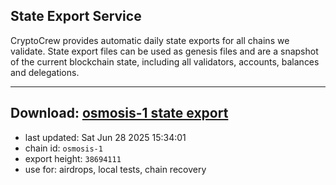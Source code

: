 ## State Export Service
CryptoCrew provides automatic daily state exports for all chains we validate. State export files can be used as genesis files and are a snapshot of the current blockchain state, including all validators, accounts, balances and delegations.

---
**Download: [osmosis-1 state export](https://dl-eu2.ccvalidators.com/SERVICE/osmosis/osmosis-1_export_38694111.json)**
---

- last updated: Sat Jun 28 2025 15:34:01
- chain id: `osmosis-1`
- export height: `38694111`
- use for: airdrops, local tests, chain recovery
